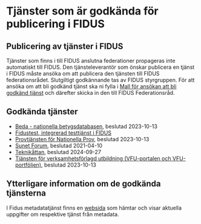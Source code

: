 # Tjänster som är godkända för publicering i FIDUS

## Publicering av tjänster i FIDUS

Tjänster som finns i till FIDUS anslutna federationer propageras inte automatiskt till FIDUS. Den tjänsteleverantör som önskar publicera en tjänst i FIDUS måste ansöka om att publicera den tjänsten till FIDUS federationsrådet. Slutgiltigt godkännande tas av FIDUS styrgruppen. För att ansöka om att bli godkänd tjänst ska ni fylla i [Mall för ansökan att bli godkänd tjänst](Mall_for_ansokan_att_bli_godkand_tjanst.md) och därefter skicka in den till FIDUS Federationsråd.

## Godkända tjänster

-   [Beda - nationella betygsdatabasen](Beda_-_nationella_betygsdatabasen_2023-10-13.md), beslutad 2023-10-13
-   [Fidustest, integrerad testtjänst i FIDUS](Fidustest.md)
-   [Provtjänsten för Nationella Prov](Provtjansten_for_Nationella_Prov_2023-10-13.md), beslutad 2023-10-13
-   [Sunet Forum](Sunet_Forum_2021-04-10.md), beslutad 2021-04-10
-   [Teknikåttan](Teknikåttan_2024-09-27.md), beslutad 2024-09-27
-   [Tjänsten för verksamhetsförlagd utbildning (VFU-portalen och VFU-portföljen)](Tjansten_for_verksamhetsförlagd%20utbildning_2023-10-13.md), beslutad 2023-10-13

## Ytterligare information om de godkända tjänsterna

I Fidus metadatatjänst finns en [websida](https://md.fidus.skolverket.se/sp-info.html) som hämtar och visar aktuella uppgifter om respektive tjänst från metadata.
